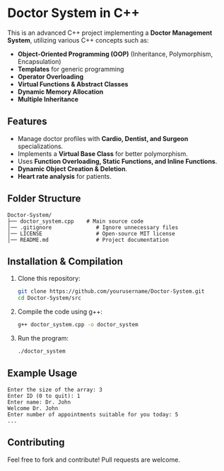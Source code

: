 # Doctor System in C++

This is an advanced C++ project implementing a **Doctor Management System**, utilizing various C++ concepts such as:
- **Object-Oriented Programming (OOP)** (Inheritance, Polymorphism, Encapsulation)
- **Templates** for generic programming
- **Operator Overloading**
- **Virtual Functions & Abstract Classes**
- **Dynamic Memory Allocation**
- **Multiple Inheritance**

## Features
- Manage doctor profiles with **Cardio, Dentist, and Surgeon** specializations.
- Implements a **Virtual Base Class** for better polymorphism.
- Uses **Function Overloading, Static Functions, and Inline Functions**.
- **Dynamic Object Creation & Deletion**.
- **Heart rate analysis** for patients.

## Folder Structure
```
Doctor-System/
├── doctor_system.cpp  	 # Main source code
│── .gitignore              # Ignore unnecessary files
│── LICENSE                 # Open-source MIT license
│── README.md               # Project documentation
```

## Installation & Compilation
1. Clone this repository:
   ```bash
   git clone https://github.com/yourusername/Doctor-System.git
   cd Doctor-System/src
   ```
2. Compile the code using g++:
   ```bash
   g++ doctor_system.cpp -o doctor_system
   ```
3. Run the program:
   ```bash
   ./doctor_system
   ```

## Example Usage
```
Enter the size of the array: 3
Enter ID (0 to quit): 1
Enter name: Dr. John
Welcome Dr. John
Enter number of appointments suitable for you today: 5
...
```

## Contributing
Feel free to fork and contribute! Pull requests are welcome.

